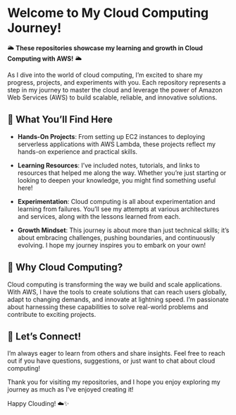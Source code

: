 # Welcome to My Cloud Computing Journey!

🌥️ **These repositories showcase my learning and growth in Cloud Computing with AWS!** 🌥️

As I dive into the world of cloud computing, I’m excited to share my progress, projects, and experiments with you. Each repository represents a step in my journey to master the cloud and leverage the power of Amazon Web Services (AWS) to build scalable, reliable, and innovative solutions.

## 🚀 What You’ll Find Here

-  **Hands-On Projects**: From setting up EC2 instances to deploying serverless applications with AWS Lambda, these projects reflect my hands-on experience and practical skills.
  
-  **Learning Resources**: I’ve included notes, tutorials, and links to resources that helped me along the way. Whether you’re just starting or looking to deepen your knowledge, you might find something useful here!

-  **Experimentation**: Cloud computing is all about experimentation and learning from failures. You’ll see my attempts at various architectures and services, along with the lessons learned from each.

-  **Growth Mindset**: This journey is about more than just technical skills; it’s about embracing challenges, pushing boundaries, and continuously evolving. I hope my journey inspires you to embark on your own!

## 🌟 Why Cloud Computing?

Cloud computing is transforming the way we build and scale applications. With AWS, I have the tools to create solutions that can reach users globally, adapt to changing demands, and innovate at lightning speed. I’m passionate about harnessing these capabilities to solve real-world problems and contribute to exciting projects.

## 🤝 Let’s Connect!

I’m always eager to learn from others and share insights. Feel free to reach out if you have questions, suggestions, or just want to chat about cloud computing! 

Thank you for visiting my repositories, and I hope you enjoy exploring my journey as much as I’ve enjoyed creating it!

Happy Clouding! ☁️✨
